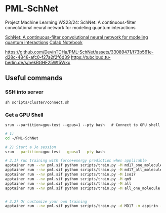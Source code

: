 # PML-SchNet
Project Machine Learning WS23/24: SchNet: A continuous-filter convolutional neural network for modeling quantum interactions


[SchNet: A continuous-filter convolutional neural
network for modeling quantum interactions](https://arxiv.org/pdf/1706.08566.pdf)
[Colab Notebook](https://colab.research.google.com/drive/1h7oTIjv2wdBmQW2EKEvLwJCOmQvYqwGE?usp=sharing)


https://github.com/DevinTDHa/PML-SchNet/assets/33089471/f73b561e-d28c-4848-afc0-f27a2f2f6d39
https://tubcloud.tu-berlin.de/s/nekRGHF25Wt5Wko


## Useful commands

### SSH into server
`sh scripts/cluster/connect.sh`

### Get a GPU Shell 
`srun --partition=gpu-test --gpus=1 --pty bash   # Connect to GPU shell`


```bash
# 1) 
cd ~/PML-SchNet

# 2) Start a Jo session
srun --partition=gpu-test --gpus=1 --pty bash   

# 3.1) run training with force+energy prediction when applicable
apptainer run --nv pml.sif python scripts/train.py -M md17_one_molecule
apptainer run --nv pml.sif python scripts/train.py -M md17_all_molecules
apptainer run --nv pml.sif python scripts/train.py -M iso17
apptainer run --nv pml.sif python scripts/train.py -M qm9
apptainer run --nv pml.sif python scripts/train.py -M all
apptainer run --nv pml.sif python scripts/train.py -M all_one_molecule


# 3.2) Or customize your own training
apptainer run --nv pml.sif python scripts/train.py -d MD17 -m aspirin -t energy


```

